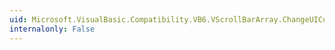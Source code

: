 ```yaml
---
uid: Microsoft.VisualBasic.Compatibility.VB6.VScrollBarArray.ChangeUICues
internalonly: False
---
```

